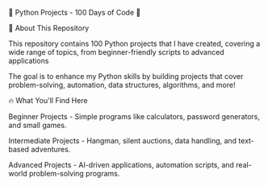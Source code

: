 🐍 Python Projects - 100 Days of Code 🚀

📌 About This Repository

This repository contains 100 Python projects that I have created, covering a wide range of topics, from beginner-friendly scripts to advanced applications

The goal is to enhance my Python skills by building projects that cover problem-solving, automation, data structures, algorithms, and more!

🔥 What You'll Find Here

Beginner Projects - Simple programs like calculators, password generators, and small games.

Intermediate Projects - Hangman, silent auctions, data handling, and text-based adventures.

Advanced Projects - AI-driven applications, automation scripts, and real-world problem-solving programs.
